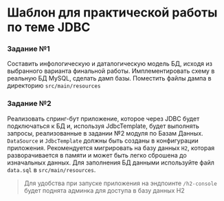 # Шаблон для практической работы по теме JDBC

### Задание №1
Составить инфологическую и даталогическую модель БД, исходя из выбранного варианта финальной работы. Имплементировать
схему в реальную БД MySQL, сделать дамп базы. Поместить файлы дампа в директорию `src/main/resources`

### Задание №2
Реализовать спринг-бут приложение, которое через JDBC будет подключаться к БД и, используя JdbcTemplate, будет выполнять
запросы, реализованные в задании №2 модуля по Базам Данных. `DataSource` и `JdbcTemplate` должны быть созданы в конфигурации 
приложения. Рекомендуется мигрировать на базу данных `H2`, которая разворачивается в памяти и может быть легко сброшена до 
изначальных данных. Для заполнения БД данными используйте файл `data.sql` в `src/main/resources`. 

>
> Для удобства при запуске приложения на эндпоинте `/h2-console` будет поднята админка для доступа в базу данных H2
> 

